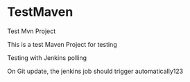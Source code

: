 # TestMaven
Test Mvn Project

This is a test Maven Project for testing

Testing with Jenkins polling

On Git update, the jenkins job should trigger automatically123
